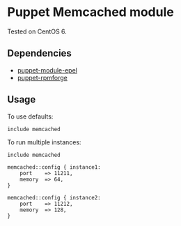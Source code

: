 Puppet Memcached module
==============

Tested on CentOS 6.

Dependencies
--------------
* [puppet-module-epel](https://github.com/stahnma/puppet-module-epel)
* [puppet-rpmforge](https://github.com/lboynton/puppet-rpmforge)

Usage
--------------
To use defaults:

	include memcached

To run multiple instances:

	include memcached

	memcached::config { instance1:
		port	=> 11211,
		memory	=> 64,
	}

	memcached::config { instance2:
		port	=> 11212,
		memory	=> 128,
	}
